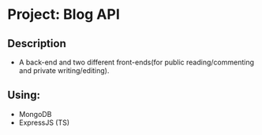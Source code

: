 # Project: Blog API

## Description

- A back-end and two different front-ends(for public reading/commenting and private writing/editing).

## Using:

- MongoDB
- ExpressJS (TS)
